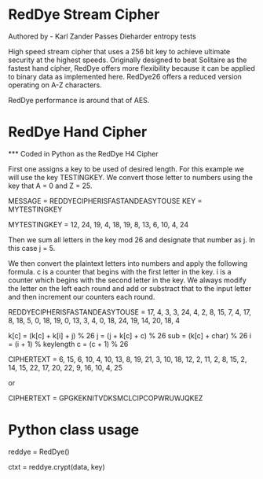 # RedDye Stream Cipher

Authored by - Karl Zander
Passes Dieharder entropy tests

High speed stream cipher that uses a 256 bit key to achieve ultimate security at the highest speeds.  Originally designed to beat Solitaire as the fastest hand cipher, RedDye offers more flexibility because it can be applied to binary data as implemented here.  RedDye26 offers a reduced version operating on A-Z characters.

RedDye performance is around that of AES.

# RedDye Hand Cipher

*** Coded in Python as the RedDye H4 Cipher

First one assigns a key to be used of desired length.  For this example we will use the key TESTINGKEY.  We convert those letter to numbers using the key that A = 0 and Z = 25.

MESSAGE = REDDYECIPHERISFASTANDEASYTOUSE
KEY = MYTESTINGKEY

MYTESTINGKEY = 12, 24, 19, 4, 18, 19, 8, 13, 6, 10, 4, 24

Then we sum all letters in the key mod 26 and designate that number as j.  In this case j = 5.

We then convert the plaintext letters into numbers and apply the following formula. c is a counter that begins with the first letter in the key.  i is a counter which begins with the second letter in the key.  We always modify the letter on the left each round and add or substract that to the input letter and then increment our counters each round.

REDDYECIPHERISFASTANDEASYTOUSE = 17, 4, 3, 3, 24, 4, 2, 8, 15, 7, 4, 17, 8, 18, 5, 0, 18, 19, 0, 13, 3, 4, 0, 18, 24, 19, 14, 20, 18, 4

k[c] = (k[c] + k[i] + j) % 26
j = (j + k[c] + c) % 26
sub = (k[c] + char) % 26
i = (i + 1) % keylength
c = (c + 1) % 26

CIPHERTEXT = 6, 15, 6, 10, 4, 10, 13, 8, 19, 21, 3, 10, 18, 12, 2, 11, 2, 8, 15, 2, 14, 15, 22, 17, 20, 22, 9, 16, 10, 4, 25

or

CIPHERTEXT = GPGKEKNITVDKSMCLCIPCOPWRUWJQKEZ


# Python class usage
reddye = RedDye()

ctxt = reddye.crypt(data, key)
